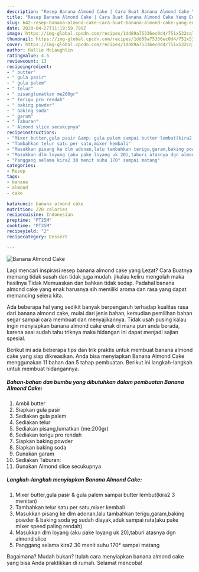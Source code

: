 ```yaml
---
description: "Resep Banana Almond Cake | Cara Buat Banana Almond Cake Yang Enak Dan Lezat"
title: "Resep Banana Almond Cake | Cara Buat Banana Almond Cake Yang Enak Dan Lezat"
slug: 642-resep-banana-almond-cake-cara-buat-banana-almond-cake-yang-enak-dan-lezat
date: 2020-04-27T11:19:59.799Z
image: https://img-global.cpcdn.com/recipes/1dd89a75336ec0d4/751x532cq70/banana-almond-cake-foto-resep-utama.jpg
thumbnail: https://img-global.cpcdn.com/recipes/1dd89a75336ec0d4/751x532cq70/banana-almond-cake-foto-resep-utama.jpg
cover: https://img-global.cpcdn.com/recipes/1dd89a75336ec0d4/751x532cq70/banana-almond-cake-foto-resep-utama.jpg
author: Hallie McLaughlin
ratingvalue: 4.5
reviewcount: 13
recipeingredient:
- " butter"
- " gula pasir"
- " gula palem"
- " telur"
- " pisanglumatkan me200gr"
- " terigu pro rendah"
- " baking powder"
- " baking soda"
- " garam"
- " Taburan"
- " Almond slice secukupnya"
recipeinstructions:
- "Mixer butter,gula pasir &amp; gula palem sampai butter lembut(kira2 3 menitan)"
- "Tambahkan telur satu per satu,mixer kembali"
- "Masukkan pisang ke dlm adonan,lalu tambahkan terigu,garam,baking powder &amp; baking soda yg sudah diayak,aduk sampai rata(aku pake mixer speed paling rendah)"
- "Masukkan dlm loyang (aku pake loyang uk 20),taburi atasnya dgn almond slice"
- "Panggang selama kira2 30 menit suhu 170° sampai matang"
categories:
- Resep
tags:
- banana
- almond
- cake

katakunci: banana almond cake 
nutrition: 228 calories
recipecuisine: Indonesian
preptime: "PT25M"
cooktime: "PT35M"
recipeyield: "2"
recipecategory: Dessert

---
```



![Banana Almond Cake](https://img-global.cpcdn.com/recipes/1dd89a75336ec0d4/751x532cq70/banana-almond-cake-foto-resep-utama.jpg)

Lagi mencari inspirasi resep banana almond cake yang Lezat? Cara Buatnya memang tidak susah dan tidak juga mudah. jikalau keliru mengolah maka hasilnya Tidak Memuaskan dan bahkan tidak sedap. Padahal banana almond cake yang enak harusnya sih memiliki aroma dan rasa yang dapat memancing selera kita.



Ada beberapa hal yang sedikit banyak berpengaruh terhadap kualitas rasa dari banana almond cake, mulai dari jenis bahan, kemudian pemilihan bahan segar sampai cara membuat dan menyajikannya. Tidak usah pusing kalau ingin menyiapkan banana almond cake enak di mana pun anda berada, karena asal sudah tahu triknya maka hidangan ini dapat menjadi sajian spesial.


Berikut ini ada beberapa tips dan trik praktis untuk membuat banana almond cake yang siap dikreasikan. Anda bisa menyiapkan Banana Almond Cake menggunakan 11 bahan dan 5 tahap pembuatan. Berikut ini langkah-langkah untuk membuat hidangannya.

<!--inarticleads1-->

##### Bahan-bahan dan bumbu yang dibutuhkan dalam pembuatan Banana Almond Cake:

1. Ambil  butter
1. Siapkan  gula pasir
1. Sediakan  gula palem
1. Sediakan  telur
1. Sediakan  pisang,lumatkan (me:200gr)
1. Sediakan  terigu pro rendah
1. Siapkan  baking powder
1. Siapkan  baking soda
1. Gunakan  garam
1. Sediakan  Taburan:
1. Gunakan  Almond slice secukupnya




<!--inarticleads2-->

##### Langkah-langkah menyiapkan Banana Almond Cake:

1. Mixer butter,gula pasir &amp; gula palem sampai butter lembut(kira2 3 menitan)
1. Tambahkan telur satu per satu,mixer kembali
1. Masukkan pisang ke dlm adonan,lalu tambahkan terigu,garam,baking powder &amp; baking soda yg sudah diayak,aduk sampai rata(aku pake mixer speed paling rendah)
1. Masukkan dlm loyang (aku pake loyang uk 20),taburi atasnya dgn almond slice
1. Panggang selama kira2 30 menit suhu 170° sampai matang




Bagaimana? Mudah bukan? Itulah cara menyiapkan banana almond cake yang bisa Anda praktikkan di rumah. Selamat mencoba!
